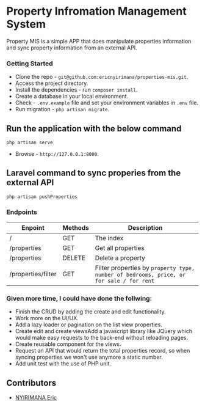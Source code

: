# Property Infromation Management System

Property MIS is a simple APP that does manipulate properties information and sync property information from an external API.

### Getting Started
* Clone the repo - ```git@github.com:ericnyirimana/properties-mis.git```.
* Access the project directory.
* Install the dependencies - run ```composer install```.
* Create a database in your local environment.
* Check - ```.env.example``` file and set your environment variables in ```.env``` file.
* Run migration - ```php artisan migrate```.

## Run the application with the below command

    php artisan serve

* Browse - ```http://127.0.0.1:8000```.

## Laravel command to sync properies from the external API

    php artisan pushProperties

### Endpoints

| Enpoint | Methods  | Description  |
| ------- | --- | --- |
| / | GET | The index |
| /properties | GET | Get all properties |
| /properties | DELETE | Delete a property |
| /properties/filter | GET | Filter properties by ``` property type, number of bedrooms, price, or for sale / for rent ``` |

### Given more time, I could have done the follwing:
* Finish the CRUD by adding the create and edit functionality.
* Work more on the UI/UX.
* Add a lazy loader or pagination on the list view properties.
* Create edit and create viewsAdd a javascript library like JQuery which would make easy requests to the back-end without reloading pages.
* Create reusable component for the views.
* Request an API that would return the total properties record, so when syncing properties we won't use anymore a static number.
* Add unit test with the use of PHP unit.

## Contributors

- [NYIRIMANA Eric](https://github.com/ericnyirimana)
